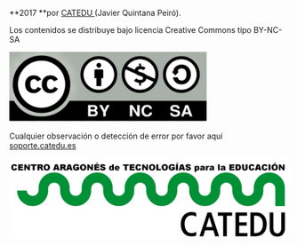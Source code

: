 **2017 **por [CATEDU ](/www.catedu.es)\(Javier Quintana Peiró\).

Los contenidos se distribuye bajo licencia Creative Commons tipo BY-NC-SA

![](/assets/cc.png)

Cualquier observación o detección de error por favor aquí [soporte.catedu.es](http://soporte.catedu.es/)

![](/assets/HERALDO-jpg.jpg)



